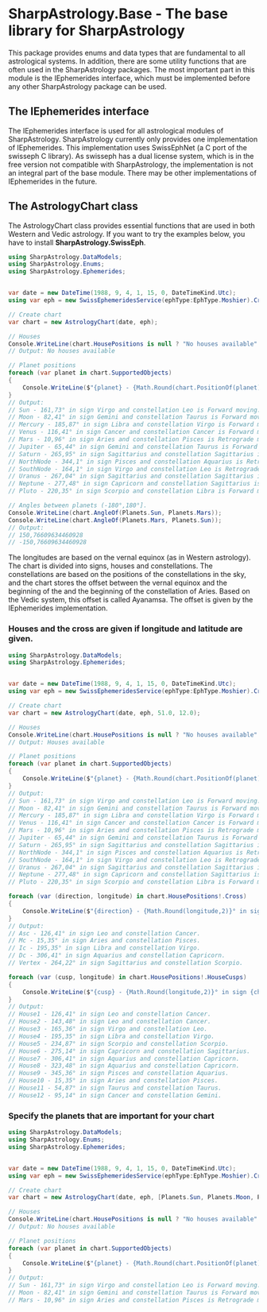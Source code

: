 # SharpAstrology.Base - The base library for SharpAstrology

This package provides enums and data types that are fundamental to all astrological systems. 
In addition, there are some utility functions that are often used in the SharpAstrology packages. 
The most important part in this module is the IEphemerides interface, 
which must be implemented before any other SharpAstrology package can be used.

## The IEphemerides interface
The IEphemerides interface is used for all astrological modules of SharpAstrology. 
SharpAstrology currently only provides one implementation of IEphemerides. 
This implementation uses SwissEphNet (a C port of the swisseph C library). 
As swisseph has a dual license system, which is in the free version not compatible with SharpAstrology, 
the implementation is not an integral part of the base module. There may be other implementations of 
IEphemerides in the future.

## The AstrologyChart class
The AstrologyChart class provides essential functions that are used in both Western and Vedic astrology.
If you want to try the examples below, you have to install **SharpAstrology.SwissEph**.
```C#
using SharpAstrology.DataModels;
using SharpAstrology.Enums;
using SharpAstrology.Ephemerides;


var date = new DateTime(1988, 9, 4, 1, 15, 0, DateTimeKind.Utc);
using var eph = new SwissEphemeridesService(ephType:EphType.Moshier).CreateContext();

// Create chart
var chart = new AstrologyChart(date, eph);

// Houses
Console.WriteLine(chart.HousePositions is null ? "No houses available" : "Houses available");
// Output: No houses available

// Planet positions
foreach (var planet in chart.SupportedObjects)
{
    Console.WriteLine($"{planet} - {Math.Round(chart.PositionOf(planet).Longitude,2)}° in sign {chart.SignOf(planet)} and constellation {chart.ConstellationOf(planet)} is {chart.MotionOf(planet)} moving.");
}
// Output:
// Sun - 161,73° in sign Virgo and constellation Leo is Forward moving.
// Moon - 82,41° in sign Gemini and constellation Taurus is Forward moving.
// Mercury - 185,87° in sign Libra and constellation Virgo is Forward moving.
// Venus - 116,41° in sign Cancer and constellation Cancer is Forward moving.
// Mars - 10,96° in sign Aries and constellation Pisces is Retrograde moving.
// Jupiter - 65,44° in sign Gemini and constellation Taurus is Forward moving.
// Saturn - 265,95° in sign Sagittarius and constellation Sagittarius is Forward moving.
// NorthNode - 344,1° in sign Pisces and constellation Aquarius is Retrograde moving.
// SouthNode - 164,1° in sign Virgo and constellation Leo is Retrograde moving.
// Uranus - 267,04° in sign Sagittarius and constellation Sagittarius is Retrograde moving.
// Neptune - 277,48° in sign Capricorn and constellation Sagittarius is Retrograde moving.
// Pluto - 220,35° in sign Scorpio and constellation Libra is Forward moving.

// Angles between planets (-180°,180°].
Console.WriteLine(chart.AngleOf(Planets.Sun, Planets.Mars));
Console.WriteLine(chart.AngleOf(Planets.Mars, Planets.Sun));
// Output:
// 150,76609634460928
// -150,76609634460928
```
The longitudes are based on the vernal equinox (as in Western astrology).
The chart is divided into signs, houses and constellations.
The constellations are based on the positions of the constellations in the sky, and the chart stores the offset between the vernal equinox and the beginning of the
and the beginning of the constellation of Aries.
Based on the Vedic system, this offset is called Ayanamsa. The offset is given by the IEphemerides implementation.

### Houses and the cross are given if longitude and latitude are given.
```C#
using SharpAstrology.DataModels;
using SharpAstrology.Ephemerides;


var date = new DateTime(1988, 9, 4, 1, 15, 0, DateTimeKind.Utc);
using var eph = new SwissEphemeridesService(ephType:EphType.Moshier).CreateContext();

// Create chart
var chart = new AstrologyChart(date, eph, 51.0, 12.0);

// Houses
Console.WriteLine(chart.HousePositions is null ? "No houses available" : "Houses available");
// Output: Houses available

// Planet positions
foreach (var planet in chart.SupportedObjects)
{
    Console.WriteLine($"{planet} - {Math.Round(chart.PositionOf(planet).Longitude,2)}° in sign {chart.SignOf(planet)} and constellation {chart.ConstellationOf(planet)} is {chart.MotionOf(planet)} moving.");
}
// Output:
// Sun - 161,73° in sign Virgo and constellation Leo is Forward moving.
// Moon - 82,41° in sign Gemini and constellation Taurus is Forward moving.
// Mercury - 185,87° in sign Libra and constellation Virgo is Forward moving.
// Venus - 116,41° in sign Cancer and constellation Cancer is Forward moving.
// Mars - 10,96° in sign Aries and constellation Pisces is Retrograde moving.
// Jupiter - 65,44° in sign Gemini and constellation Taurus is Forward moving.
// Saturn - 265,95° in sign Sagittarius and constellation Sagittarius is Forward moving.
// NorthNode - 344,1° in sign Pisces and constellation Aquarius is Retrograde moving.
// SouthNode - 164,1° in sign Virgo and constellation Leo is Retrograde moving.
// Uranus - 267,04° in sign Sagittarius and constellation Sagittarius is Retrograde moving.
// Neptune - 277,48° in sign Capricorn and constellation Sagittarius is Retrograde moving.
// Pluto - 220,35° in sign Scorpio and constellation Libra is Forward moving.

foreach (var (direction, longitude) in chart.HousePositions!.Cross)
{
    Console.WriteLine($"{direction} - {Math.Round(longitude,2)}° in sign {chart.SignOf(direction)} and constellation {chart.ConstellationOf(direction)}.");
}
// Output:
// Asc - 126,41° in sign Leo and constellation Cancer.
// Mc - 15,35° in sign Aries and constellation Pisces.
// Ic - 195,35° in sign Libra and constellation Virgo.
// Dc - 306,41° in sign Aquarius and constellation Capricorn.
// Vertex - 264,22° in sign Sagittarius and constellation Scorpio.

foreach (var (cusp, longitude) in chart.HousePositions!.HouseCusps)
{
    Console.WriteLine($"{cusp} - {Math.Round(longitude,2)}° in sign {chart.SignOf(cusp)} and constellation {chart.ConstellationOf(cusp)}.");
}
// Output:
// House1 - 126,41° in sign Leo and constellation Cancer.
// House2 - 143,48° in sign Leo and constellation Cancer.
// House3 - 165,36° in sign Virgo and constellation Leo.
// House4 - 195,35° in sign Libra and constellation Virgo.
// House5 - 234,87° in sign Scorpio and constellation Scorpio.
// House6 - 275,14° in sign Capricorn and constellation Sagittarius.
// House7 - 306,41° in sign Aquarius and constellation Capricorn.
// House8 - 323,48° in sign Aquarius and constellation Capricorn.
// House9 - 345,36° in sign Pisces and constellation Aquarius.
// House10 - 15,35° in sign Aries and constellation Pisces.
// House11 - 54,87° in sign Taurus and constellation Taurus.
// House12 - 95,14° in sign Cancer and constellation Gemini.
```

### Specify the planets that are important for your chart
```C#
using SharpAstrology.DataModels;
using SharpAstrology.Enums;
using SharpAstrology.Ephemerides;


var date = new DateTime(1988, 9, 4, 1, 15, 0, DateTimeKind.Utc);
using var eph = new SwissEphemeridesService(ephType:EphType.Moshier).CreateContext();

// Create chart
var chart = new AstrologyChart(date, eph, [Planets.Sun, Planets.Moon, Planets.Mars]);

// Houses
Console.WriteLine(chart.HousePositions is null ? "No houses available" : "Houses available");
// Output: No houses available

// Planet positions
foreach (var planet in chart.SupportedObjects)
{
    Console.WriteLine($"{planet} - {Math.Round(chart.PositionOf(planet).Longitude,2)}° in sign {chart.SignOf(planet)} and constellation {chart.ConstellationOf(planet)} is {chart.MotionOf(planet)} moving.");
}
// Output:
// Sun - 161,73° in sign Virgo and constellation Leo is Forward moving.
// Moon - 82,41° in sign Gemini and constellation Taurus is Forward moving.
// Mars - 10,96° in sign Aries and constellation Pisces is Retrograde moving.
```



